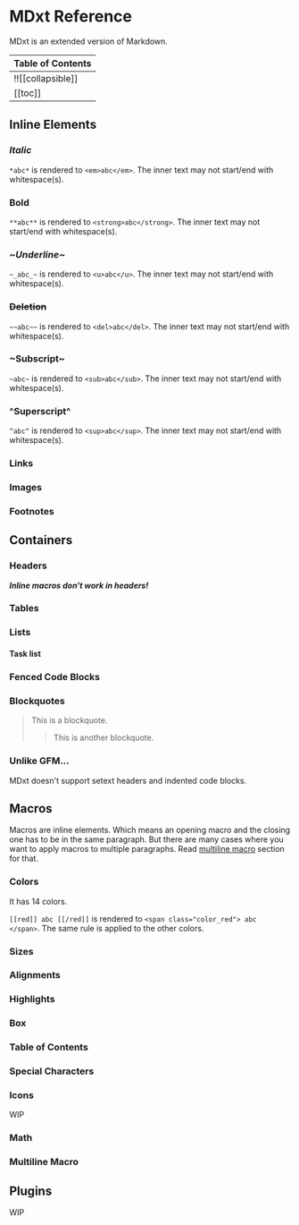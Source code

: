 # MDxt Reference

MDxt is an extended version of Markdown.

| Table of Contents |
|-------------------|
|!![[collapsible]]   |
| [[toc]]           |

## Inline Elements

### *Italic*

`*abc*` is rendered to `<em>abc</em>`. The inner text may not start/end with whitespace(s).

### **Bold**

`**abc**` is rendered to `<strong>abc</strong>`. The inner text may not start/end with whitespace(s).

### ~_Underline_~

`~_abc_~` is rendered to `<u>abc</u>`. The inner text may not start/end with whitespace(s).

### ~~Deletion~~

`~~abc~~` is rendered to `<del>abc</del>`. The inner text may not start/end with whitespace(s).

### ~Subscript~

`~abc~` is rendered to `<sub>abc</sub>`. The inner text may not start/end with whitespace(s).

### ^Superscript^

`^abc^` is rendered to `<sup>abc</sup>`. The inner text may not start/end with whitespace(s).

### Links

### Images

### Footnotes

## Containers

### Headers

***Inline macros don't work in headers!***

### Tables

### Lists

#### Task list

### Fenced Code Blocks

### Blockquotes

> This is a blockquote.
>> This is another blockquote.

### Unlike GFM...

MDxt doesn't support setext headers and indented code blocks.

## Macros

Macros are inline elements. Which means an opening macro and the closing one has to be in the same paragraph. But there are many cases where you want to apply macros to multiple paragraphs. Read [multiline macro] section for that.

### Colors

It has 14 colors.

`[[red]] abc [[/red]]` is rendered to `<span class="color_red"> abc </span>`. The same rule is applied to the other colors.

### Sizes

### Alignments

### Highlights

### Box

### Table of Contents

### Special Characters

### Icons

WIP

### Math

### Multiline Macro

[multiline macro]: #multiline-macro

## Plugins

WIP
